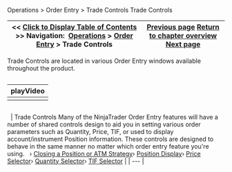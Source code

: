 ﻿
Operations \> Order Entry \> Trade Controls
Trade Controls

| \<\< [Click to Display Table of Contents](trade_controls.md) \>\> **Navigation:**     [Operations](operations-1.md) \> [Order Entry](order_entry-1.md) \> Trade Controls | [Previous page](where_do_your_orders_reside_-1.md) [Return to chapter overview](order_entry-1.md) [Next page](closing_a_position_or_atm_stra-1.md) |
| --- | --- |

Trade Controls are located in various Order Entry windows available throughout the product.
## 
| playVideo |
| --- |
|  |

## 
 
| Trade Controls Many of the NinjaTrader Order Entry features will have a number of shared controls design to aid you in setting various order parameters such as Quantity, Price, TIF, or used to display account/instrument Position information. These controls are designed to behave in the same manner no matter which order entry feature you're using.   › [Closing a Position or ATM Strategy](closing_a_position_or_atm_stra-1.md)› [Position Display](position_display-1.md)› [Price Selector](price_selector-1.md)› [Quantity Selector](quantity_selector-1.md)› [TIF Selector](tif_selector-1.md) |
| --- |

